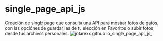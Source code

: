 # single_page_api_js
Creación de single page que consulta una API para mostrar fotos de gatos, con las opciónes de guardar las de tu elección en Favoritos o subir fotos desde tus archivos personales.
![jotarexx github io_single_page_api_js_](https://user-images.githubusercontent.com/63475312/179371111-3cffc2e6-1ed0-4151-9179-9314aae6574c.png)
